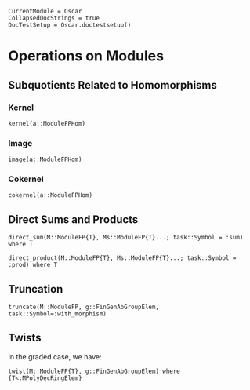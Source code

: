 ```@meta
CurrentModule = Oscar
CollapsedDocStrings = true
DocTestSetup = Oscar.doctestsetup()
```

# Operations on Modules

## Subquotients Related to Homomorphisms

### Kernel

```@docs
kernel(a::ModuleFPHom)
```

### Image

```@docs
image(a::ModuleFPHom)
```

### Cokernel

```@docs
cokernel(a::ModuleFPHom)
```

## Direct Sums and Products

```@docs
direct_sum(M::ModuleFP{T}, Ms::ModuleFP{T}...; task::Symbol = :sum) where T
```

```@docs
direct_product(M::ModuleFP{T}, Ms::ModuleFP{T}...; task::Symbol = :prod) where T
```

## Truncation

```@docs
truncate(M::ModuleFP, g::FinGenAbGroupElem, task::Symbol=:with_morphism)
```

## Twists

In the graded case, we have:

```@docs
twist(M::ModuleFP{T}, g::FinGenAbGroupElem) where {T<:MPolyDecRingElem}
```
